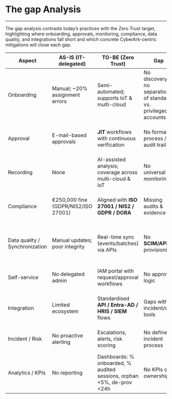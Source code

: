 # The gap Analysis
___

The gap analysis contrasts today’s practices with the Zero Trust target, highlighting where onboarding, approvals, monitoring, compliance, data quality, and integrations fall short and which concrete CyberArk-centric mitigations will close each gap.

| Aspect | AS-IS (IT-delegated) | TO-BE (Zero Trust) | Gap | Mitigation |
|---|---|---|---|---|
| Onboarding | Manual; ~20% assignment errors | Semi-automated; supports IoT & multi-cloud | No discovery; no separation of standard vs. privileged accounts | **CyberArk Discovery** + **IGA** integration; enforce account separation |
| Approval | E-mail-based approvals | **JIT** workflows with continuous verification | No formal process / audit trail | **PVWA** workflows; **SAML/OIDC** integration; dual control |
| Recording | None | AI-assisted analysis; coverage across multi-cloud & IoT | No universal monitoring | **PSM** session recording; **PTA/UEBA**; **SIEM** export |
| Compliance | €250,000 fine (GDPR/NIS2/ISO 27001) | Aligned with **ISO 27001 / NIS2 / GDPR / DORA** | Missing audits & evidence | Centralised audit reports; 1-year (min) retention; mapped controls/evidence |
| Data quality / Synchronization | Manual updates; poor integrity | Real-time sync (events/batches) via APIs | No **SCIM/API** provisioning | **SCIM/LDAP** integration (HRIS → IGA → Entra/AD → CyberArk); data validation rules |
| Self-service | No delegated admin | IAM portal with request/approval workflows | No approval logic | **PVWA** self-request; policy-based approvals; SoD/dual control |
| Integration | Limited ecosystem | Standardised **API / Entra-AD / HRIS / SIEM** flows | Gaps with incident/ops tools | Hardened connectors; runbooks; health checks; SIEM dashboards |
| Incident / Risk | No proactive alerting | Escalations, alerts, risk scoring | No defined incident process | **PSM/SIEM** alerts; on-call/escalation matrix; playbooks |
| Analytics / KPIs | No reporting | Dashboards: % onboarded, % audited sessions, orphan <5%, de-prov <24h | No KPIs or ownership | **PTA/Analytics** + SIEM queries; owners & review cadence |
